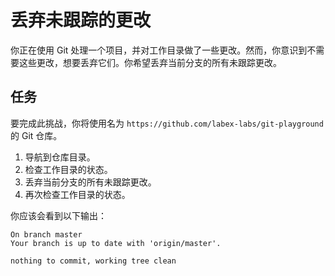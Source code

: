 # 丢弃未跟踪的更改

你正在使用 Git 处理一个项目，并对工作目录做了一些更改。然而，你意识到不需要这些更改，想要丢弃它们。你希望丢弃当前分支的所有未跟踪更改。

## 任务

要完成此挑战，你将使用名为 `https://github.com/labex-labs/git-playground` 的 Git 仓库。

1. 导航到仓库目录。
2. 检查工作目录的状态。
3. 丢弃当前分支的所有未跟踪更改。
4. 再次检查工作目录的状态。

你应该会看到以下输出：

```shell
On branch master
Your branch is up to date with 'origin/master'.

nothing to commit, working tree clean
```
